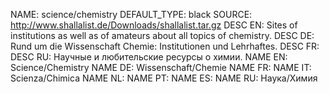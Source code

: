 NAME:   science/chemistry
DEFAULT_TYPE: black
SOURCE: http://www.shallalist.de/Downloads/shallalist.tar.gz
DESC EN: Sites of institutions as well as of amateurs about all topics of chemistry.
DESC DE: Rund um die Wissenschaft Chemie: Institutionen und Lehrhaftes.
DESC FR:
DESC RU: Научные и любительские ресурсы о химии.
NAME EN: Science/Chemistry
NAME DE: Wissenschaft/Chemie
NAME FR:
NAME IT: Scienza/Chimica
NAME NL:
NAME PT:
NAME ES:
NAME RU: Наука/Химия


